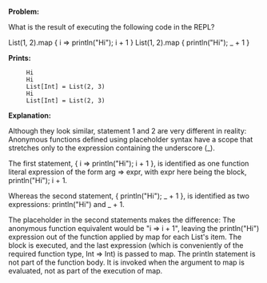 **Problem:**

What is the result of executing the following code in the REPL?

  List(1, 2).map { i => println("Hi"); i + 1 }
  List(1, 2).map { println("Hi"); _ + 1 }


**Prints:**
```
     Hi
     Hi
     List[Int] = List(2, 3)
     Hi
     List[Int] = List(2, 3)
```

**Explanation:**

Although they look similar, statement 1 and 2 are very different in reality: Anonymous functions defined using placeholder syntax have a scope that stretches only to the expression containing the underscore (_). 

The first statement, { i => println("Hi"); i + 1 }, is identified as one function literal expression of the form arg => expr, with expr here being the block, println("Hi"); i + 1.

Whereas the second statement, { println("Hi"); _ + 1 }, is identified as two expressions: println("Hi") and _ + 1. 

The placeholder in the second statements makes the difference: The anonymous function equivalent would be "i => i + 1", leaving the println("Hi") expression out of the function applied by map for each List's item. The block is executed, and the last expression (which is conveniently of the required function type, Int => Int) is passed to map. The println statement is not part of the function body. It is invoked when the argument to map is evaluated, not as part of the execution of map.
